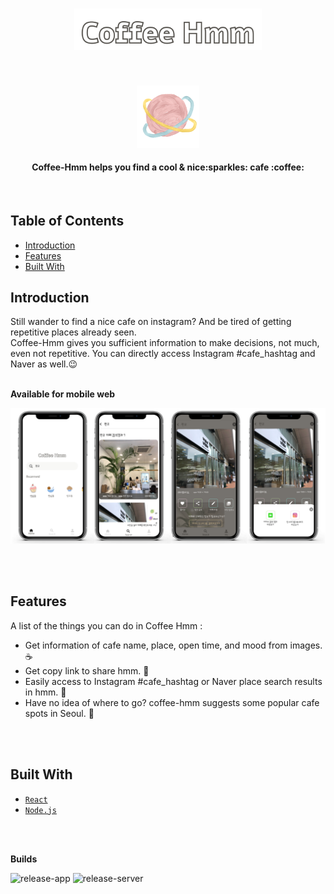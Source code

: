 <h1 align="center">
  <a href="https://coffee-hmm.inhibitor.io/">
    <img alt="logo" src="https://github.com/jyuunnii/coffee-hmm/blob/master/public/images/coffee_hmm_logo.png" width="300"></h1><br>
  </a>
<p align="center">
  <a href="https://coffee-hmm.inhibitor.io/">
    <img alt="coffee-hmm" src="https://github.com/jyuunnii/coffee-hmm/blob/master/public/images/icon7.png" width="100">
  </a>
</p>


<h4 align="center" >Coffee-Hmm helps you find a cool & nice:sparkles: cafe :coffee: </h4><br>


## Table of Contents

- [Introduction](#introduction)
- [Features](#features)
- [Built With](#built-with)


## Introduction
  Still wander to find a nice cafe on instagram? And be tired of getting repetitive places already seen.<br>
  Coffee-Hmm gives you sufficient information to make decisions, not much, even not repetitive. You can directly access Instagram #cafe_hashtag and Naver as well.:wink: <br><br>

**Available for mobile web**

<p align="center">
  <img src="https://github.com/jyuunnii/coffee-hmm/blob/master/public/images/coffee_hmm_UI.png">
</p>
<br>
<br>

## Features
A list of the things you can do in Coffee Hmm :

* Get information of cafe name, place, open time, and mood from images. :coffee:
* Get copy link to share hmm. :link:
* Easily access to Instagram #cafe_hashtag or Naver place search results in hmm. :rocket:
* Have no idea of where to go? coffee-hmm suggests some popular cafe spots in Seoul. :gift:
<br>
<br>

## Built With
* [`React`](https://reactjs.org/)
* [`Node.js`](https://nodejs.org/)

<br>
<br>

**Builds**

![release-app](https://github.com/inhibitor1217/coffee-hmm/workflows/release-app/badge.svg)
![release-server](https://github.com/inhibitor1217/coffee-hmm/workflows/release-server/badge.svg)
